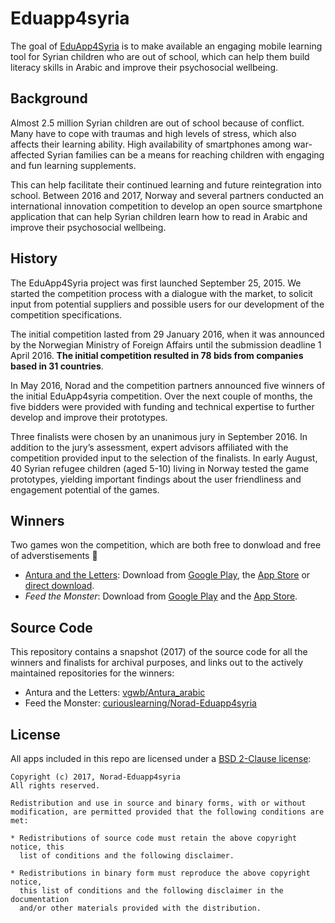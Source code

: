 # Eduapp4syria

The goal of [EduApp4Syria](https://www.norad.no/eduapp4syria) is to make available an engaging mobile learning tool for Syrian children who are out of school, which can help them build literacy skills in Arabic and improve their psychosocial wellbeing. 

## Background

Almost 2.5 million Syrian children are out of school because of conflict. Many have to cope with traumas and high levels of stress, which also affects their learning ability. High availability of smartphones among war-affected Syrian families can be a means for reaching children with engaging and fun learning supplements.

This can help facilitate their continued learning and future reintegration into school. Between 2016 and 2017, Norway and several partners conducted an international innovation competition to develop an open source smartphone application that can help Syrian children learn how to read in Arabic and improve their psychosocial wellbeing.

## History

The EduApp4Syria project was first launched September 25, 2015. We started the competition process with a dialogue with the market, to solicit input from potential suppliers and possible users for our development of the competition specifications.

The initial competition lasted from 29 January 2016, when it was announced by the Norwegian Ministry of Foreign Affairs until the submission deadline 1 April 2016. **The initial competition resulted in 78 bids from companies based in 31 countries**.

In May 2016, Norad and the competition partners announced five winners of the initial EduApp4syria competition. Over the next couple of months, the five bidders were provided with funding and technical expertise to further develop and improve their prototypes. 

Three finalists were chosen by an unanimous jury in September 2016. In addition to the jury’s assessment, expert advisors affiliated with the competition provided input to the selection of the finalists. In early August, 40 Syrian refugee children (aged 5-10) living in Norway tested the game prototypes, yielding important findings about the user friendliness and engagement potential of the games.

## Winners

Two games won the competition, which are both free to donwload and free of adverstisements 🙌 

* [Antura and the Letters](https://www.antura.org/): Download from [Google Play](https://play.google.com/store/apps/details?id=org.eduapp4syria.antura), the [App Store](https://apps.apple.com/us/app/antura-and-the-letters/id1210334699?ls=1) or [direct download](https://www.antura.org/download/).
* *Feed the Monster*: Download from [Google Play](https://play.google.com/store/apps/developer?id=Curious%20Learning) and the [App Store](https://apps.apple.com/us/app/feed-the-monster-%D8%A5-%D8%B7%D8%B9%D8%A7%D9%85-%D8%A7%D9%84%D9%88%D8%AD%D8%B4-%D8%AA%D8%B9%D9%84-%D9%85-%D8%A7%D9%84%D8%B9%D8%B1%D8%A8%D9%8A-%D8%A9/id1209833253?ls=1).


## Source Code

This repository contains a snapshot (2017) of the source code for all the winners and finalists for archival purposes, and links out to the actively maintained repositories for the winners:

* Antura and the Letters:  [vgwb/Antura_arabic](https://github.com/vgwb/Antura_arabic)
* Feed the Monster: [curiouslearning/Norad-Eduapp4syria](https://github.com/curiouslearning/Norad-Eduapp4syria)


## License

All apps included in this repo are licensed under a [BSD 2-Clause license](LICENSE):

```
Copyright (c) 2017, Norad-Eduapp4syria
All rights reserved.

Redistribution and use in source and binary forms, with or without
modification, are permitted provided that the following conditions are met:

* Redistributions of source code must retain the above copyright notice, this
  list of conditions and the following disclaimer.

* Redistributions in binary form must reproduce the above copyright notice,
  this list of conditions and the following disclaimer in the documentation
  and/or other materials provided with the distribution.
```
